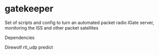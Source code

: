 # gatekeeper
Set of scripts and config to turn an automated packet radio IGate server, monitoring the ISS and other packet satellites

Dependencies

Direwolf
rtl_udp
predict

